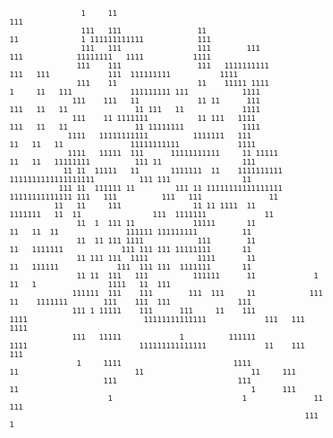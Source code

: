                                                                                                                                                                  
                    1     11                                                                                                            111                                    
                    111   111                 11                                                               11              1 111111111111            111                   
                    111   111                 111        111                                                   111            11111111   1111           1111                   
                   111    111                 111   1111111111                                           111   111             111  111111111           1111                   
                   111    11                  11    11111 1111                                      1     11   111             111111111 111            1111                   
                  111    111   11             11 11      111                                        111   11   11               11 111   11             1111                   
                  111    11 1111111           11 111   1111                                         111   11   11               11 11111111             1111                   
                 1111   11111111111          1111111   111                                           11   11   11               11111111111             1111                   
                 1111   11111  111      11111111111     11 11111                                     11   11   11111111          111 11                  111                   
                11 11  11111   11       1111111  11    1111111111                                    1111111111111111111          111 111                11                    
               111 11  111111 11         111 11 11111111111111111                              11111111111111 111   111          111   111               11                    
              11   11     111                11 11 1111  11                                     1111111   11  11                111  1111111             11                    
                   11  1  111 11             11111       11                                          11   11  11               111111 111111111          11                    
                   11  11 111 1111            111        11                                          11   1111111             111 111 111 11111111       11                    
                   11 111 111  1111           1111       11                                          11   111111             111  111 111  1111111       11                    
                   11 11  111   111          111111      11             1                            11   1                1111   11  111                                      
                  111111  111    111        111  111     11            111                           11    1111111        111    111  111               111                    
                  111 1 11111    111      111     11    111            1111                          11111111111111             111   111               1111                   
                  111   11111             1          111111            1111                         111111111111111             11    111               111                    
                   1     1111                         1111               11                          11                        11     111                                      
                         111                           111               11                                                    1      111                                      
                          1                             1               11                                                            111                                      
                                                                      111                                                              1                                       
